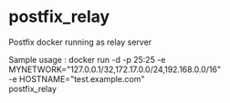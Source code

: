 # postfix_relay
Postfix docker running as relay server

Sample usage :
docker run -d -p 25:25 -e MYNETWORK="127.0.0.1/32,172.17.0.0/24,192.168.0.0/16" \
                       -e HOSTNAME="test.example.com" \
                       postfix_relay
